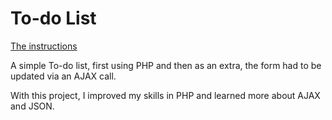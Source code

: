 # To-do List

[The instructions](https://github.com/becodeorg/Swartz-promo-3/tree/master/Projects/Todolist)

A simple To-do list, first using PHP and then as an extra, the form had to be updated via an AJAX call.

With this project, I improved my skills in PHP and learned more about AJAX and JSON.